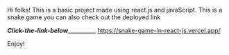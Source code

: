 Hi folks! 
This is a basic project made using react.js and javaScript. This is a snake game you can also check out the deployed link

___________Click-the-link-below_____________________
https://snake-game-in-react-js.vercel.app/

Enjoy!
